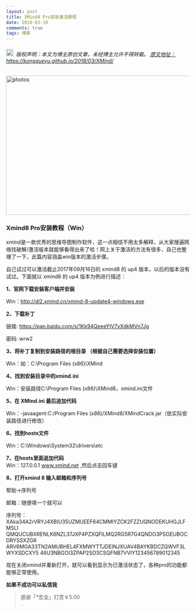```yaml
---
layout: post
title: XMind8 Pro安装激活教程
date: 2018-03-10
comments: true 
tags: 博客    
---
```




<h6><img src="https://robotkang-1257995526.cos.ap-chengdu.myqcloud.com/icon/copyright.png" alt="copyright" style="display:inline;margin-bottom: -5px;" width="20" height="20"> 版权声明：本文为博主原创文章，未经博主允许不得转载。
<a target="_blank" href="https://kongqueyu.github.io/2018/03/XMind/">原文地址：https://kongqueyu.github.io/2018/03/XMind/ </a>
</h6>

<img src="https://s3.cn-north-1.amazonaws.com.cn/assets.xmind.cn/www/assets/images/download/new/img_download_8@2x-9cef99249d.png" width="680" height="380" alt="photos"/>





### Xmind8 Pro安装教程（Win）



xmind是一款优秀的思维导图制作软件，这一点相信不用太多解释，从大家搜遍网络找破解/激活版本就能够看得出来了哈！网上关于激活的方法有很多，自己也整理了一下，此篇内容涵盖win版本的激活步骤。
 
自己试过可以激活截止2017年09月16日的 xmind8 的 up4 版本，以后的版本没有试过。下面就以 xmind8 的 up4 版本为例进行描述：
 
**1、官网下载安装客户端并安装**   

Win：http://dl2.xmind.cn/xmind-8-update4-windows.exe    

 
**2、下载补丁**      

链接: https://pan.baidu.com/s/1Kk94QeeeYIV7yXdkMVn7Jg    

密码: wrw2   
 
**3、将补丁复制到安装路径的根目录 （根据自己需要选择安装位置）**        

Win：如：C:\Program Files (x86)\XMind     

 


**4、找到安装目录中的xmind.ini**      

Win：安装路径C:\Program Files (x86)\XMind8，xmind.ini文件

 
**5、在 XMind.ini 最后追加代码**       

Win：-javaagent:C:/Program Files (x86)/XMind8/XMindCrack.jar（依实际安装路径进行修改）


 
**6、找到hosts文件**        

Win：C:\Windows\System32\drivers\etc  


**7、在hosts里面追加代码**        
Win：127.0.0.1 www.xmind.net  ,然后点击回车键

 
**8、打开xmind 8 输入邮箱和序列号**          

帮助->序列号   

邮箱：随便填一个就可以         

序列号： 
XAka34A2rVRYJ4XBIU35UZMUEEF64CMMIYZCK2FZZUQNODEKUHGJLFMSLI
QMQUCUBXRENLK6NZL37JXP4PZXQFILMQ2RG5R7G4QNDO3PSOEUBOCDRYSSXZGR
ARV6MGA33TN2AMUBHEL4FXMWYTTJDEINJXUAV4BAYKBDCZQWVF3LWYXSDCXY5
46U3NBGOI3ZPAP2SO3CSQFNB7VVIY123456789012345

 
现在关闭xmind并重新打开，就可以看到显示为已激活状态了，各种pro的功能都能够正常使用。           

**如果不成功可以私信我**        


> 感谢「*宏全」打赏￥5.00        
.





